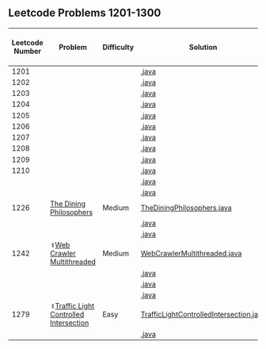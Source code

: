## Leetcode Problems 1201-1300

| Leetcode Number | Problem | Difficulty | Solution | Applied Data Structure / Algorithms | Note |
|---|---|---|---|---|---|
| 1201 | []() | | [.java](src/main/java/com.search2026.leetcode.problems/.java) | | | | |
| 1202 | []() | | [.java](src/main/java/com.search2026.leetcode.problems/.java) | | | | |
| 1203 | []() | | [.java](src/main/java/com.search2026.leetcode.problems/.java) | | | | |
| 1204 | []() | | [.java](src/main/java/com.search2026.leetcode.problems/.java) | | | | |
| 1205 | []() | | [.java](src/main/java/com.search2026.leetcode.problems/.java) | | | | |
| 1206 | []() | | [.java](src/main/java/com.search2026.leetcode.problems/.java) | | | | |
| 1207 | []() | | [.java](src/main/java/com.search2026.leetcode.problems/.java) | | | | |
| 1208 | []() | | [.java](src/main/java/com.search2026.leetcode.problems/.java) | | | | |
| 1209 | []() | | [.java](src/main/java/com.search2026.leetcode.problems/.java) | | | | |
| 1210 | []() | | [.java](src/main/java/com.search2026.leetcode.problems/.java) | | | | |
| | []() | | [.java](src/main/java/com.search2026.leetcode.problems/.java) | | | | |
| | []() | | [.java](src/main/java/com.search2026.leetcode.problems/.java) | | | | |
| 1226 | [The Dining Philosophers](https://leetcode.com/problems/the-dining-philosophers/) | Medium | [TheDiningPhilosophers.java](src/main/java/com.search2026.leetcode.problems/TheDiningPhilosophers.java) | | | | |
| | []() | | [.java](src/main/java/com.search2026.leetcode.problems/.java) | | | | |
| | []() | | [.java](src/main/java/com.search2026.leetcode.problems/.java) | | | | |
| 1242 | ![](../media/Dollar-Sign-10x10.png?raw=true")[Web Crawler Multithreaded](resources/WebCrawlerMultithreaded.md) | Medium | [WebCrawlerMultithreaded.java](src/main/java/com.search2026.leetcode.problems/WebCrawlerMultithreaded.java) | | | | |
| | []() | | [.java](src/main/java/com.search2026.leetcode.problems/.java) | | | | |
| | []() | | [.java](src/main/java/com.search2026.leetcode.problems/.java) | | | | |
| | []() | | [.java](src/main/java/com.search2026.leetcode.problems/.java) | | | | |
| 1279 | ![](../media/Dollar-Sign-10x10.png?raw=true")[Traffic Light Controlled Intersection](resources/TrafficLightControlledIntersection.md) | Easy | [TrafficLightControlledIntersection.java](src/main/java/com.search2026.leetcode.problems/TrafficLightControlledIntersection.java) | | | | |
| | []() | | [.java](src/main/java/com.search2026.leetcode.problems/.java) | | | | |
